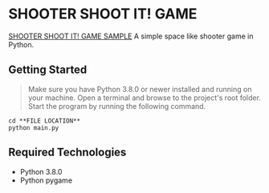 # SHOOTER SHOOT IT! GAME
[SHOOTER SHOOT IT! GAME SAMPLE](img.png)
A simple space like shooter game in Python.

## Getting Started

> Make sure you have Python 3.8.0 or newer installed and running on your machine. Open a terminal and browse to the project's root folder. Start the program by running the following command.

```
cd **FILE LOCATION**
python main.py

```


## Required Technologies

* Python 3.8.0
* Python pygame
